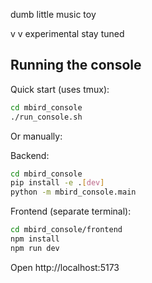 dumb little music toy

v v experimental stay tuned

## Running the console

Quick start (uses tmux):
```bash
cd mbird_console
./run_console.sh
```

Or manually:

Backend:
```bash
cd mbird_console
pip install -e .[dev]
python -m mbird_console.main
```

Frontend (separate terminal):
```bash
cd mbird_console/frontend
npm install
npm run dev
```

Open http://localhost:5173
